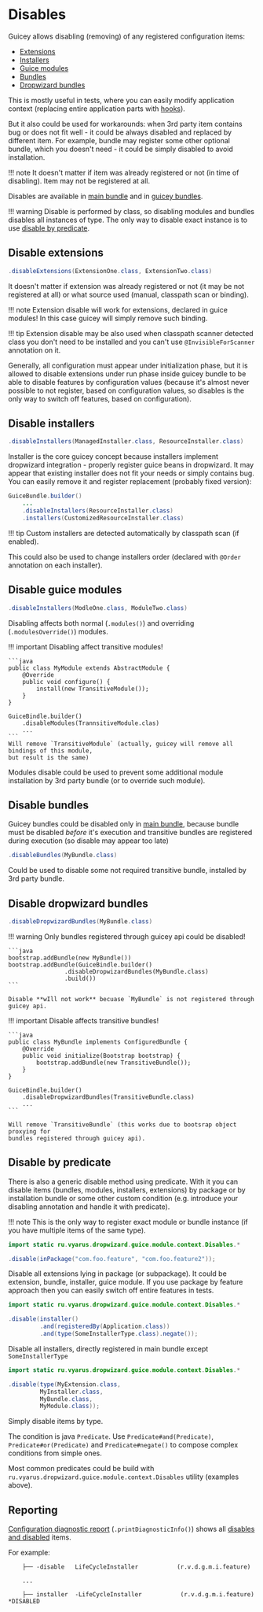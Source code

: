 # Disables

Guicey allows disabling (removing) of any registered configuration items:

* [Extensions](#disable-extensions)
* [Installers](#disable-installers)
* [Guice modules](#disable-guice-modules)
* [Bundles](#disable-bundles)
* [Dropwizard bundles](#disable-dropwizard-bundles)

This is mostly useful in tests, where you can easily modify application context
(replacing entire application parts with [hooks](hooks.md#tests)).

But it also could be used for workarounds: when 3rd party item contains bug or does 
not fit well - it could be always disabled and replaced by different item. For example, 
bundle may register some other optional bundle, which you doesn't need - it could be
simply disabled to avoid installation. 

!!! note
    It doesn't matter if item was already registered or not (in time of disabling). Item 
    may not be registered at all.

Disables are available in [main bundle](configuration.md#main-bundle) and in [guicey bundles](configuration.md#guicey-bundle).

!!! warning
    Disable is performed by class, so disabling modules and bundles disables all instances of type.
    The only way to disable exact instance is to use [disable by predicate](#disable-by-predicate). 

## Disable extensions

```java
.disableExtensions(ExtensionOne.class, ExtensionTwo.class)
```

It doesn't matter if extension was already registered or not (it may be not registered at all)
or what source used (manual, classpath scan or binding).

!!! note
    Extension disable will work for extensions, declared in guice modules! In this
    case guicey will simply remove such binding.

!!! tip
    Extension disable may be also used when classpath scanner detected class you don't need to 
    be installed and you can't use `@InvisibleForScanner` annotation on it.

Generally, all configuration must appear under initialization phase, but it is allowed to disable 
extensions under run phase inside guicey bundle to be able to disable features by 
configuration values (because it's almost never possible to not register, based on configuration values,
so disables is the only way to switch off features, based on configuration).  

## Disable installers

```java
.disableInstallers(ManagedInstaller.class, ResourceInstaller.class)
```

Installer is the core guicey concept because installers implement dropwizard integration -
properly register guice beans in dropwizard. It may appear that existing installer does not
fit your needs or simply contains bug. You can easily remove it and register
replacement (probably fixed version):

```java
GuiceBundle.builder()
    ...
    .disableInstallers(ResourceInstaller.class)
    .installers(CustomizedResourceInstaller.class)
```              

!!! tip
    Custom installers are detected automatically by classpath scan (if enabled).

This could also be used to change installers order (declared with `@Order` annotation on each installer).  

## Disable guice modules

```java
.disableInstallers(ModleOne.class, ModuleTwo.class)
```

Disabling affects both normal (`.modules()`) and overriding (`.modulesOverride()`) modules.

!!! important
    Disabling affect transitive modules!
    
    ```java        
    public class MyModule extends AbstractModule {
        @Override
        public void configure() {   
            install(new TransitiveModule());
        }
    }                           
    
    GuiceBindle.builder()
        .disableModules(TrannsitiveModule.clas)
        ...
    ```
    Will remove `TransitiveModule` (actually, guicey will remove all bindings of this module,
    but result is the same)
    
Modules disable could be used to prevent some additional module 
installation by 3rd party bundle (or to override such module).    

## Disable bundles

Guicey bundles could be disabled only in [main bundle](configuration.md#main-bundle), because 
bundle must be disabled *before* it's execution and transitive bundles are registered during 
execution (so disable may appear too late)  

```java
.disableBundles(MyBundle.class)
```

Could be used to disable some not required transitive bundle, installed by
3rd party bundle.

## Disable dropwizard bundles

```java
.disableDropwizardBundles(MyBundle.class)
```                                      

!!! warning
    Only bundles registered through guicey api could be disabled!
    
    ```java
    bootstrap.addBundle(new MyBundle())
    bootstrap.addBundle(GuiceBindle.builder()
                    .disableDropwizardBundles(MyBundle.class)
                    .build())
    ```
    
    Disable **wIll not work** becuase `MyBundle` is not registered through guicey api.

!!! important
    Disable affects transitive bundles!
    
    ```java   
    public class MyBundle implements ConfiguredBundle {
        @Override
        public void initialize(Bootstrap bootstrap) {   
            bootstrap.addBundle(new TransitiveBundle());
        }
    }                           
    
    GuiceBindle.builder()
        .disableDropwizardBundles(TransitiveBundle.class)
        ...
    ```   
    
    Will remove `TransitiveBundle` (this works due to bootsrap object proxying for 
    bundles registered through guicey api). 

## Disable by predicate

There is also a generic disable method using predicate. With it you can disable
items (bundles, modules, installers, extensions) by package or by installation bundle
or some other custom condition (e.g. introduce your disabling annotation and handle it with predicate).

!!! note
    This is the only way to register exact module or bundle instance (if you have multiple
    items of the same type).

```java
import static ru.vyarus.dropwizard.guice.module.context.Disables.*

.disable(inPackage("com.foo.feature", "com.foo.feature2"));
```

Disable all extensions lying in package (or subpackage). It could be extension, bundle, installer, guice module.
If you use package by feature approach then you can easily switch off entire features in tests.

```java
import static ru.vyarus.dropwizard.guice.module.context.Disables.*

.disable(installer()
         .and(registeredBy(Application.class))
         .and(type(SomeInstallerType.class).negate());
```

Disable all installers, directly registered in main bundle except `SomeInstallerType`

```java
import static ru.vyarus.dropwizard.guice.module.context.Disables.*

.disable(type(MyExtension.class,
         MyInstaller.class,
         MyBundle.class,
         MyModule.class));
```

Simply disable items by type.

The condition is java `Predicate`. Use `Predicate#and(Predicate)`, `Predicate#or(Predicate)`
and `Predicate#negate()` to compose complex conditions from simple ones.

Most common predicates could be build with `ru.vyarus.dropwizard.guice.module.context.Disables`
utility (examples above).

## Reporting

[Configuration diagnostic report](diagnostic/configuration-report.md) (`.printDiagnosticInfo()`) 
shows all [disables and disabled](diagnostic/configuration-report.md#disables) items. 

For example:

```
    ├── -disable   LifeCycleInstaller           (r.v.d.g.m.i.feature)  

    ...

    ├── installer  -LifeCycleInstaller           (r.v.d.g.m.i.feature)         *DISABLED  
```